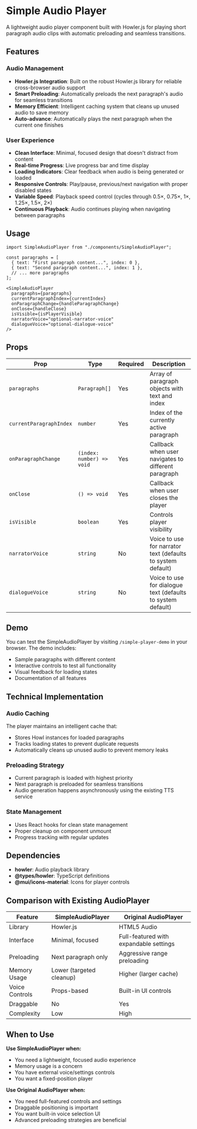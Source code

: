 # Simple Audio Player

A lightweight audio player component built with Howler.js for playing short paragraph audio clips with automatic preloading and seamless transitions.

## Features

### Audio Management
- **Howler.js Integration**: Built on the robust Howler.js library for reliable cross-browser audio support
- **Smart Preloading**: Automatically preloads the next paragraph's audio for seamless transitions
- **Memory Efficient**: Intelligent caching system that cleans up unused audio to save memory
- **Auto-advance**: Automatically plays the next paragraph when the current one finishes

### User Experience
- **Clean Interface**: Minimal, focused design that doesn't distract from content
- **Real-time Progress**: Live progress bar and time display
- **Loading Indicators**: Clear feedback when audio is being generated or loaded
- **Responsive Controls**: Play/pause, previous/next navigation with proper disabled states
- **Variable Speed**: Playback speed control (cycles through 0.5×, 0.75×, 1×, 1.25×, 1.5×, 2×)
- **Continuous Playback**: Audio continues playing when navigating between paragraphs

## Usage

```tsx
import SimpleAudioPlayer from "./components/SimpleAudioPlayer";

const paragraphs = [
  { text: "First paragraph content...", index: 0 },
  { text: "Second paragraph content...", index: 1 },
  // ... more paragraphs
];

<SimpleAudioPlayer
  paragraphs={paragraphs}
  currentParagraphIndex={currentIndex}
  onParagraphChange={handleParagraphChange}
  onClose={handleClose}
  isVisible={isPlayerVisible}
  narratorVoice="optional-narrator-voice"
  dialogueVoice="optional-dialogue-voice"
/>
```

## Props

| Prop | Type | Required | Description |
|------|------|----------|-------------|
| `paragraphs` | `Paragraph[]` | Yes | Array of paragraph objects with text and index |
| `currentParagraphIndex` | `number` | Yes | Index of the currently active paragraph |
| `onParagraphChange` | `(index: number) => void` | Yes | Callback when user navigates to different paragraph |
| `onClose` | `() => void` | Yes | Callback when user closes the player |
| `isVisible` | `boolean` | Yes | Controls player visibility |
| `narratorVoice` | `string` | No | Voice to use for narrator text (defaults to system default) |
| `dialogueVoice` | `string` | No | Voice to use for dialogue text (defaults to system default) |

## Demo

You can test the SimpleAudioPlayer by visiting `/simple-player-demo` in your browser. The demo includes:

- Sample paragraphs with different content
- Interactive controls to test all functionality
- Visual feedback for loading states
- Documentation of all features

## Technical Implementation

### Audio Caching
The player maintains an intelligent cache that:
- Stores Howl instances for loaded paragraphs
- Tracks loading states to prevent duplicate requests
- Automatically cleans up unused audio to prevent memory leaks

### Preloading Strategy
- Current paragraph is loaded with highest priority
- Next paragraph is preloaded for seamless transitions
- Audio generation happens asynchronously using the existing TTS service

### State Management
- Uses React hooks for clean state management
- Proper cleanup on component unmount
- Progress tracking with regular updates

## Dependencies

- **howler**: Audio playback library
- **@types/howler**: TypeScript definitions
- **@mui/icons-material**: Icons for player controls

## Comparison with Existing AudioPlayer

| Feature | SimpleAudioPlayer | Original AudioPlayer |
|---------|-------------------|---------------------|
| Library | Howler.js | HTML5 Audio |
| Interface | Minimal, focused | Full-featured with expandable settings |
| Preloading | Next paragraph only | Aggressive range preloading |
| Memory Usage | Lower (targeted cleanup) | Higher (larger cache) |
| Voice Controls | Props-based | Built-in UI controls |
| Draggable | No | Yes |
| Complexity | Low | High |

## When to Use

**Use SimpleAudioPlayer when:**
- You need a lightweight, focused audio experience
- Memory usage is a concern
- You have external voice/settings controls
- You want a fixed-position player

**Use Original AudioPlayer when:**
- You need full-featured controls and settings
- Draggable positioning is important
- You want built-in voice selection UI
- Advanced preloading strategies are beneficial
